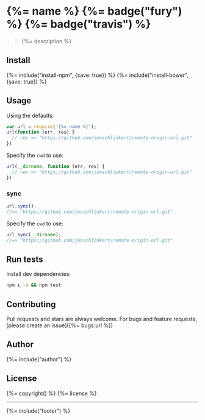 # {%= name %} {%= badge("fury") %} {%= badge("travis") %}

> {%= description %}

## Install

{%= include("install-npm", {save: true}) %}
{%= include("install-bower", {save: true}) %}

## Usage

Using the defaults:

```js
var url = require('{%= name %}');
url(function (err, res) {
  // res => "https://github.com/jonschlinkert/remote-origin-url.git"
})
```

Specify the `cwd` to use:

```js
url(__dirname, function (err, res) {
  // res => "https://github.com/jonschlinkert/remote-origin-url.git"
})
```

### sync

```js
url.sync();
//=> "https://github.com/jonschlinkert/remote-origin-url.git"
```

Specify the `cwd` to use:


```js
url.sync(__dirname);
//=> "https://github.com/jonschlinkert/remote-origin-url.git"
```


## Run tests

Install dev dependencies:

```bash
npm i -d && npm test
```

## Contributing
Pull requests and stars are always welcome. For bugs and feature requests, [please create an issue]({%= bugs.url %})

## Author
{%= include("author") %}

## License
{%= copyright() %}
{%= license %}

***

{%= include("footer") %}
